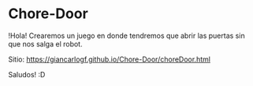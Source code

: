 # Chore-Door

!Hola!
Crearemos un juego en donde tendremos que abrir  las puertas sin que nos salga el robot.

Sitio: https://giancarlogf.github.io/Chore-Door/choreDoor.html

Saludos! :D
